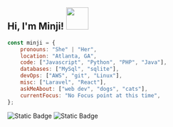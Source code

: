 <h2> Hi, I'm Minji! <img src="https://user-images.githubusercontent.com/74038190/216654116-d0e8d227-7977-4edc-8d36-63461bda9503.gif" width="50"></h2>


```javascript
const minji = {
    pronouns: "She" | "Her",
    location: "Atlanta, GA", 
    code: ["Javascript", "Python", "PHP", "Java"],
    databases: ["MySql", "sqlite"],
    devOps: ["AWS", "git", "Linux"],
    misc: ["Laravel", "React"],
    askMeAbout: ["web dev", "dogs", "cats"],
    currentFocus: "No Focus point at this time",
};

```


    
![Static Badge](https://img.shields.io/badge/Linkedin-blue?style=flat&logo=linkedin&link=https%3A%2F%2Fwww.linkedin.com%2Fin%2Fminji-k-suh%2F)
![Static Badge](https://img.shields.io/badge/portfolio-HelloMinji-sage?style=flat&link=https%3A%2F%2Fminji-code.github.io%2FHelloMinji%2F)
